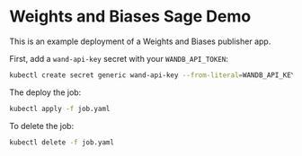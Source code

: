 # Weights and Biases Sage Demo

This is an example deployment of a Weights and Biases publisher app.

First, add a `wand-api-key` secret with your `WANDB_API_TOKEN`:

```sh
kubectl create secret generic wand-api-key --from-literal=WANDB_API_KEY=YOURAPIKEY
```

The deploy the job:

```sh
kubectl apply -f job.yaml
```

To delete the job:

```sh
kubectl delete -f job.yaml
```
